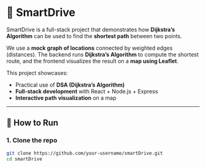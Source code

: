 # 🚗 SmartDrive  

SmartDrive is a full-stack project that demonstrates how **Dijkstra’s Algorithm** can be used to find the **shortest path** between two points.  

We use a **mock graph of locations** connected by weighted edges (distances). The backend runs **Dijkstra’s Algorithm** to compute the shortest route, and the frontend visualizes the result on a **map using Leaflet**.  

This project showcases:  
- Practical use of **DSA (Dijkstra’s Algorithm)**  
- **Full-stack development** with React + Node.js + Express  
- **Interactive path visualization** on a map  

---

## 🚀 How to Run  

### 1. Clone the repo  
```bash
git clone https://github.com/your-username/smartDrive.git
cd smartDrive
